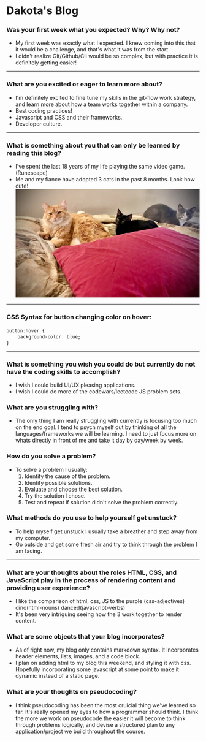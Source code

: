 # Dakota's Blog

### Was your first week what you expected? Why? Why not?

* My first week was exactly what I expected. I knew coming into this that it would be a challenge, and that's what it was from the start. 
* I didn't realize Git/Github/ClI would be so complex, but with practice it is definitely getting easier!

---

### What are you excited or eager to learn more about?
* I'm definitely excited to fine tune my skills in the git-flow work strategy, and learn more about how a team works together within a company.
* Best coding practices! 
* Javascript and CSS and their frameworks.
* Developer culture.

---

### What is something about you that can only be learned by reading this blog?
* I've spent the last 18 years of my life playing the same video game. (Runescape)
* Me and my fiance have adopted 3 cats in the past 8 months. Look how cute!
![My-Kittens](images/Kittens.jpg)

---

### CSS Syntax for button changing color on hover:
``` 
button:hover {
    background-color: blue;
}
```

----

### What is something you wish you could do but currently do not have the coding skills to accomplish?
* I wish I could build UI/UX pleasing applications. 
* I wish I could do more of the codewars/leetcode JS problem sets. 

### What are you struggling with?
* The only thing I am really struggling with currently is focusing too much on the end goal. I tend to psych myself out by thinking of all the languages/frameworks we will be learning. I need to just focus more on whats directly in front of me and take it day by day/week by week.

### How do you solve a problem?
* To solve a problem I usually:
    1. Identify the cause of the problem.
    2. Identify possible solutions.
    3. Evaluate and choose the best solution.
    4. Try the solution I chose.
    5. Test and repeat if solution didn't solve the problem correctly. 
    
### What methods do you use to help yourself get unstuck?
* To help myself get unstuck I usually take a breather and step away from my computer.
* Go outside and get some fresh air and try to think through the problem I am facing. 
 
----

### What are your thoughts about the roles HTML, CSS, and JavaScript play in the process of rendering content and providing user experience?
* I like the comparison of html, css, JS to the purple (css-adjectives) dino(html-nouns) danced(javascript-verbs)
* It's been very intriguing seeing how the 3 work together to render content.

### What are some objects that your blog incorporates?
* As of right now, my blog only contains markdown syntax. It incorporates header elements, lists, images, and a code block.
* I plan on adding html to my blog this weekend, and styling it with css. Hopefully incorporating some javascript at some point to make it dynamic instead of a static page. 

### What are your thoughts on pseudocoding?
* I think pseudocoding has been the most cruicial thing we've learned so far. It's really opened my eyes to how a programmer should think. I think the more we work on pseudocode the easier it will become to think through problems logically, and devise a structured plan to any application/project we build throughout the course.


